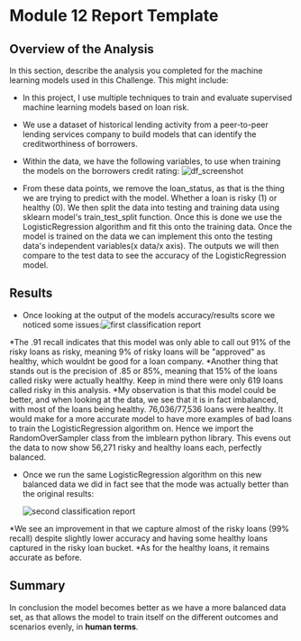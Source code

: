 # Module 12 Report Template

## Overview of the Analysis

In this section, describe the analysis you completed for the machine learning models used in this Challenge. This might include:

* In this project, I use multiple techniques to train and evaluate supervised machine learning models based on loan risk.
*  We use a dataset of historical lending activity from a peer-to-peer lending services company to build models that can identify the creditworthiness of borrowers.
* Within the data, we have the following variables, to use when training the models on the borrowers credit rating:
![df_screenshot](https://github.com/eemahazion/credit-risk-classification/assets/124013416/ffbd38b4-23ca-494c-aed0-60611f0cc489)

* From these data points, we remove the loan_status, as that is the thing we are trying to predict with the model. Whether a loan is risky (1) or healthy (0). We then split the data into testing and training data using sklearn model's train_test_split function. Once this is done we use the LogisticRegression algorithm and fit this onto the training data. Once the model is trained on the data we can implement this onto the testing data's independent variables(x data/x axis). The outputs we will then compare to the test data to see the accuracy of the LogisticRegression model.

## Results
* Once looking at the output of the models accuracy/results score we noticed some issues:![first classification report](https://github.com/eemahazion/credit-risk-classification/assets/124013416/307e0509-57c8-4eaf-94db-11dd7f1579fa)

*The .91 recall indicates that this model was only able to call out 91% of the risky loans as risky, meaning 9% of risky loans will be "approved" as healthy, which wouldnt be good for a loan company.
*Another thing that stands out is the precision of .85 or 85%, meaning that 15% of the loans called risky were actually healthy. Keep in mind there were only 619 loans called risky in this analysis.
*My observation is that this model could be better, and when looking at the data, we see that it is in fact imbalanced, with most of the loans being healthy. 76,036/77,536 loans were healthy. It would make for a more accurate model to have more examples of bad loans to train the LogisticRegression algorithm on.
  Hence we import the RandomOverSampler class from the imblearn python library. This evens out the data to now show 56,271 risky and healthy loans each, perfectly balanced.
  
* Once we run the same LogisticRegression algorithm on this new balanced data we did in fact see that the mode was actually better than the original results:
  
  ![second classification report](https://github.com/eemahazion/credit-risk-classification/assets/124013416/43f9aaaf-8986-44f9-8b8e-3aedabe46104)

*We see an improvement in that we capture almost of the risky loans (99% recall) despite slightly lower accuracy and having some healthy loans captured in the risky loan bucket.
*As for the healthy loans, it remains accurate as before.


## Summary
In conclusion the model becomes better as we have a more balanced data set, as that allows the model to train itself on the different outcomes and scenarios evenly, in **human terms**.

